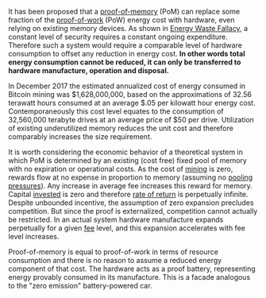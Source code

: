 It has been proposed that a [proof-of-memory](https://eprint.iacr.org/2017/893.pdf) (PoM) can replace some fraction of the [proof-of-work](Glossary#proof) (PoW) energy cost with hardware, even relying on existing memory devices. As shown in [Energy Waste Fallacy](Energy-Waste-Fallacy), a constant level of security requires a constant ongoing expenditure. Therefore such a system would require a comparable level of hardware consumption to offset any reduction in energy cost. **In other words total energy consumption cannot be reduced, it can only be transferred to hardware manufacture, operation and disposal.**

In December 2017 the estimated annualized cost of energy consumed in Bitcoin mining was $1,628,000,000, based on the approximations of 32.56 terawatt hours consumed at an average $.05 per kilowatt hour energy cost. Contemporaneously this cost level equates to the consumption of 32,560,000 terabyte drives at an average price of $50 per drive. Utilization of existing underutilized memory reduces the unit cost and therefore comparably increases the size requirement.

It is worth considering the economic behavior of a theoretical system in which PoM is determined by an existing (cost free) fixed pool of memory with no expiration or operational costs. As the cost of [mining](Glossary#mine) is zero, rewards flow at no expense in proportion to memory (assuming no [pooling pressures](Pooling-Pressure-Risk)). Any increase in average fee increases this reward for memory. Capital [invested](Glossary#lend) is zero and therefore [rate of return](Glossary#interest) is perpetually infinite. Despite unbounded incentive, the assumption of zero expansion precludes competition. But since the proof is externalized, competition cannot actually be restricted. In an actual system hardware manufacture expands perpetually for a given [fee](Glossary#fee) level, and this expansion accelerates with fee level increases.

Proof-of-memory is equal to proof-of-work in terms of resource consumption and there is no reason to assume a reduced energy component of that cost. The hardware acts as a proof battery, representing energy provably consumed in its manufacture. This is a facade analogous to the "zero emission" battery-powered car.